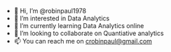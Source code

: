 - 👋 Hi, I’m @robinpaul1978
- 👀 I’m interested in Data Analytics
- 🌱 I’m currently learning Data Analytics online
- 💞️ I’m looking to collaborate on Quantiative analytics
- 📫 You can reach me on crobinpaul@gmail.com

<!---
robinpaul1978/robinpaul1978 is a ✨ special ✨ repository because its `README.md` (this file) appears on your GitHub profile.
You can click the Preview link to take a look at your changes.
--->
